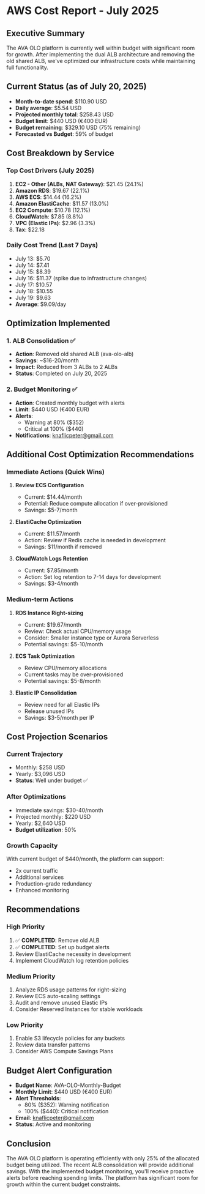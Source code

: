 # AWS Cost Report - July 2025

## Executive Summary
The AVA OLO platform is currently well within budget with significant room for growth. After implementing the dual ALB architecture and removing the old shared ALB, we've optimized our infrastructure costs while maintaining full functionality.

## Current Status (as of July 20, 2025)
- **Month-to-date spend**: $110.90 USD
- **Daily average**: $5.54 USD  
- **Projected monthly total**: $258.43 USD
- **Budget limit**: $440 USD (€400 EUR)
- **Budget remaining**: $329.10 USD (75% remaining)
- **Forecasted vs Budget**: 59% of budget

## Cost Breakdown by Service

### Top Cost Drivers (July 2025)
1. **EC2 - Other (ALBs, NAT Gateway)**: $21.45 (24.1%)
2. **Amazon RDS**: $19.67 (22.1%)
3. **AWS ECS**: $14.44 (16.2%)
4. **Amazon ElastiCache**: $11.57 (13.0%)
5. **EC2 Compute**: $10.78 (12.1%)
6. **CloudWatch**: $7.85 (8.8%)
7. **VPC (Elastic IPs)**: $2.96 (3.3%)
8. **Tax**: $22.18

### Daily Cost Trend (Last 7 Days)
- July 13: $5.70
- July 14: $7.41
- July 15: $8.39
- July 16: $11.37 (spike due to infrastructure changes)
- July 17: $10.57
- July 18: $10.55
- July 19: $9.63
- **Average**: $9.09/day

## Optimization Implemented

### 1. ALB Consolidation ✅
- **Action**: Removed old shared ALB (ava-olo-alb)
- **Savings**: ~$16-20/month
- **Impact**: Reduced from 3 ALBs to 2 ALBs
- **Status**: Completed on July 20, 2025

### 2. Budget Monitoring ✅
- **Action**: Created monthly budget with alerts
- **Limit**: $440 USD (€400 EUR)
- **Alerts**: 
  - Warning at 80% ($352)
  - Critical at 100% ($440)
- **Notifications**: knaflicpeter@gmail.com

## Additional Cost Optimization Recommendations

### Immediate Actions (Quick Wins)
1. **Review ECS Configuration**
   - Current: $14.44/month
   - Potential: Reduce compute allocation if over-provisioned
   - Savings: $5-7/month

2. **ElastiCache Optimization**
   - Current: $11.57/month
   - Action: Review if Redis cache is needed in development
   - Savings: $11/month if removed

3. **CloudWatch Logs Retention**
   - Current: $7.85/month
   - Action: Set log retention to 7-14 days for development
   - Savings: $3-4/month

### Medium-term Actions
1. **RDS Instance Right-sizing**
   - Current: $19.67/month
   - Review: Check actual CPU/memory usage
   - Consider: Smaller instance type or Aurora Serverless
   - Potential savings: $5-10/month

2. **ECS Task Optimization**
   - Review CPU/memory allocations
   - Current tasks may be over-provisioned
   - Potential savings: $5-8/month

3. **Elastic IP Consolidation**
   - Review need for all Elastic IPs
   - Release unused IPs
   - Savings: $3-5/month per IP

## Cost Projection Scenarios

### Current Trajectory
- Monthly: $258 USD
- Yearly: $3,096 USD
- **Status**: Well under budget ✅

### After Optimizations
- Immediate savings: $30-40/month
- Projected monthly: $220 USD
- Yearly: $2,640 USD
- **Budget utilization**: 50%

### Growth Capacity
With current budget of $440/month, the platform can support:
- 2x current traffic
- Additional services
- Production-grade redundancy
- Enhanced monitoring

## Recommendations

### High Priority
1. ✅ **COMPLETED**: Remove old ALB
2. ✅ **COMPLETED**: Set up budget alerts
3. Review ElastiCache necessity in development
4. Implement CloudWatch log retention policies

### Medium Priority
1. Analyze RDS usage patterns for right-sizing
2. Review ECS auto-scaling settings
3. Audit and remove unused Elastic IPs
4. Consider Reserved Instances for stable workloads

### Low Priority
1. Enable S3 lifecycle policies for any buckets
2. Review data transfer patterns
3. Consider AWS Compute Savings Plans

## Budget Alert Configuration
- **Budget Name**: AVA-OLO-Monthly-Budget
- **Monthly Limit**: $440 USD (€400 EUR)
- **Alert Thresholds**:
  - 80% ($352): Warning notification
  - 100% ($440): Critical notification
- **Email**: knaflicpeter@gmail.com
- **Status**: Active and monitoring

## Conclusion
The AVA OLO platform is operating efficiently with only 25% of the allocated budget being utilized. The recent ALB consolidation will provide additional savings. With the implemented budget monitoring, you'll receive proactive alerts before reaching spending limits. The platform has significant room for growth within the current budget constraints.